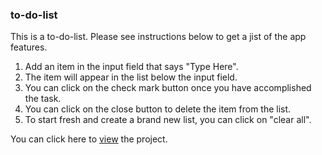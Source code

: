 ### to-do-list
This is a to-do-list. Please see instructions below to get a jist of the app features. 
1. Add an item in the input field that says "Type Here".
2. The item will appear in the list below the input field. 
3. You can click on the check mark button once you have accomplished the task. 
4. You can click on the close button to delete the item from the list. 
5. To start fresh and create a brand new list, you can click on "clear all". 

You can click here to [view](https://github.com/shreyasachdeva123/to-do-list.git) the project.